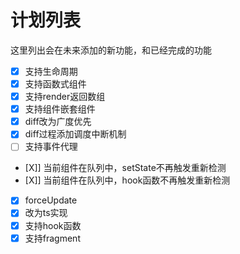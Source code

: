 # 计划列表
这里列出会在未来添加的新功能，和已经完成的功能

- [X] 支持生命周期
- [X] 支持函数式组件
- [X] 支持render返回数组
- [X] 支持组件嵌套组件
- [X] diff改为广度优先
- [X] diff过程添加调度中断机制
- [ ] 支持事件代理
- [X]] 当前组件在队列中，setState不再触发重新检测
- [X]] 当前组件在队列中，hook函数不再触发重新检测
- [X] forceUpdate
- [X] 改为ts实现
- [X] 支持hook函数
- [X] 支持fragment